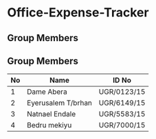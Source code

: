# **Office-Expense-Tracker**

## **Group Members**
## Group Members
| No | Name                  | ID No       |
|----|-----------------------|-------------|
| 1  | Dame Abera            | UGR/0123/15 |
| 2  | Eyerusalem T/brhan    | UGR/6149/15 |
| 3  |  Natnael Endale       | UGR/5583/15 |
| 4  | Bedru mekiyu          | UGR/7000/15 |


